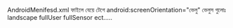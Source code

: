 AndroidMenifesd.xml ফাইলে যেয়ে <activity> টেগে android:screenOrientation="ভেলু"
ভেলুস গুলোঃ
landscape
fullUser
fullSensor
ect.....
